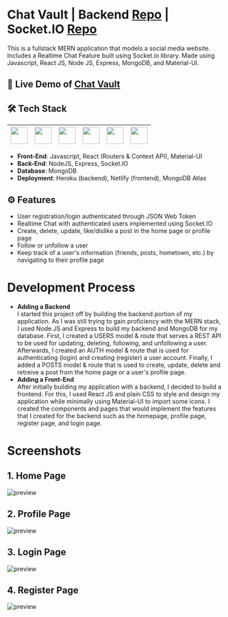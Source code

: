 # Chat Vault | Backend [Repo](https://github.com/lazirpascual/chat-vault-backend) | Socket.IO [Repo](https://github.com/lazirpascual/chat-vault-socket.io)

This is a fullstack MERN application that models a social media website. Includes a Realtime Chat Feature built using Socket.io library. Made using Javascript, React JS, Node JS, Express, MongoDB, and Material-UI. <br />

## 🔗 Live Demo of [Chat Vault](https://chatvault.herokuapp.com/)

## 🛠 Tech Stack

| <img src="https://cdn.jsdelivr.net/npm/simple-icons@v4/icons/javascript.svg" width="40"> | <img src="https://cdn.jsdelivr.net/npm/simple-icons@v4/icons/react.svg" width="40"> | <img src="https://cdn.jsdelivr.net/npm/simple-icons@4.25.0/icons/node-dot-js.svg" width="40"> | <img src="https://cdn.jsdelivr.net/npm/simple-icons@v4/icons/express.svg" width="40"> | <img src="https://cdn.jsdelivr.net/npm/simple-icons@v4/icons/mongodb.svg" width="40"> | <img src="https://cdn.jsdelivr.net/npm/simple-icons@v4/icons/material-ui.svg" width="40"> |
| :--------------------------------------------------------------------------------------: | :---------------------------------------------------------------------------------: | :-------------------------------------------------------------------------------------------: | ------------------------------------------------------------------------------------- | ------------------------------------------------------------------------------------- | ----------------------------------------------------------------------------------------- |

- **Front-End**: Javascript, React (Routers & Context API), Material-UI </br>
- **Back-End**: NodeJS, Express, Socket.IO </br>
- **Database**: MongoDB </br>
- **Deployment**: Heroku (backend), Netlify (frontend), MongoDB Atlas

## ⚙️ Features

- User registration/login authenticated through JSON Web Token
- Realtime Chat with authenticated users implemented using Socket.IO
- Create, delete, update, like/dislike a post in the home page or profile page
- Follow or unfollow a user
- Keep track of a user's information (friends, posts, hometown, etc.) by navigating to their profile page

# Development Process

- **Adding a Backend** <br />
  I started this project off by building the backend portion of my application. As I was still trying to gain proficiency with the MERN stack, I used Node.JS and Express to build my backend and MongoDB for my database. First, I created a USERS model & route that serves a REST API to be used for updating, deleting, following, and unfollowing a user. Afterwards, I created an AUTH model & route that is used for authenticating (login) and creating (register) a user account. Finally, I added a POSTS model & route that is used to create, update, delete and retreive a post from the home page or a user's profile page.
- **Adding a Front-End** <br />
  After initially building my application with a backend, I decided to build a frontend. For this, I used React JS and plain CSS to style and design my application while minimally using Material-UI to import some icons. I created the components and pages that would implement the features that I created for the backend such as the homepage, profile page, register page, and login page.

# Screenshots

## 1. Home Page

![preview](https://i.imgur.com/mmY5ii9.jpg)

## 2. Profile Page

![preview](https://i.imgur.com/d14rGob.jpg)

## 3. Login Page

![preview](https://i.imgur.com/OnKz4D9.jpg)

## 4. Register Page

![preview](https://i.imgur.com/0dPLz5B.jpg)
